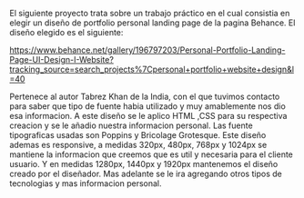 El siguiente proyecto trata sobre un trabajo práctico en el cual consistia en elegir un diseño de portfolio personal landing page de la pagina Behance.
El diseño elegido es el siguiente:

https://www.behance.net/gallery/196797203/Personal-Portfolio-Landing-Page-UI-Design-I-Website?tracking_source=search_projects%7Cpersonal+portfolio+website+design&l=40

Pertenece al autor Tabrez Khan de la India, con el que tuvimos contacto para saber que tipo de fuente habia utilizado y muy amablemente nos dio esa informacion.
A este diseño se le aplico HTML ,CSS para su respectiva creacion y se le añadio nuestra informacion personal.
Las fuente tipograficas usadas son Poppins y Bricolage Grotesque. 
Este diseño ademas es responsive, a medidas 320px, 480px, 768px y 1024px se mantiene la informacion que creemos que es util y necesaria para el cliente usuario. Y en
medidas 1280px, 1440px y 1920px mantenemos el diseño creado por el diseñador.
Mas adelante se le ira agregando otros tipos de tecnologias y mas informacion personal.  
